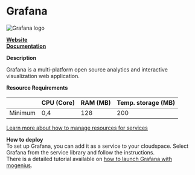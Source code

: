 ﻿# Grafana

![Grafana logo](https://api.mogenius.com/file/id/6e65ab41-714f-4382-a843-eab853b99278)

**[Website](https://grafana.com/)**  
**[Documentation](https://grafana.com/docs/)**  

**Description**

Grafana is a multi-platform open source analytics and interactive visualization web application.

**Resource Requirements**

||CPU (Core)|RAM (MB)  |Temp. storage (MB)|
|--|--|--|--|
| Minimum | 0,4 | 128 | 200 |

[Learn more about how to manage resources for services](./../../cloud-management/resource-management.md)

**How to deploy**  
To set up Grafana, you can add it as a service to your cloudspace. Select Grafana from the service library and follow the instructions.  
There is a detailed tutorial available on [how to launch Grafana with mogenius](./../../tutorials/how-to-deploy-grafana-in-the-cloud.md).